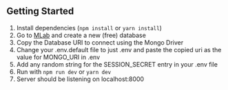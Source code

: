 ## Getting Started

1. Install dependencies (`npm install` or `yarn install`)
2. Go to [MLab](mlab.com) and create a new (free) database
3. Copy the Database URI to connect using the Mongo Driver
4. Change your .env.default file to just .env and paste the copied uri as the value for MONGO_URI in .env
5. Add any random string for the SESSION_SECRET entry in your .env file
6. Run with `npm run dev` or `yarn dev`
7. Server should be listening on localhost:8000
